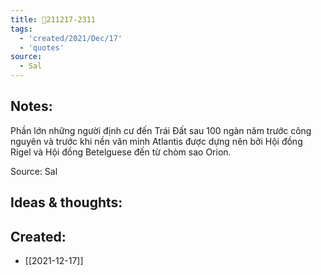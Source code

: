 ```yaml
---
title: 💬211217-2311
tags:
  - 'created/2021/Dec/17'
  - 'quotes'
source:
  - Sal
---
```


## Notes:
 Phần lớn những người định cư đến Trái Đất sau 100 ngàn năm trước công nguyên và trước khi nền văn minh Atlantis được dựng nên bởi Hội đồng Rigel và Hội đồng Betelguese đến từ chòm sao Orion.

Source: Sal

## Ideas & thoughts:

## Created:
- [[2021-12-17]]
